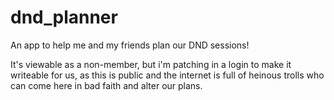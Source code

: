 # dnd_planner
An app to help me and my friends plan our DND sessions!

It's viewable as a non-member, but i'm patching in a login to make it writeable for us, as this is public and the internet is full of heinous trolls who can come here in bad faith and alter our plans.